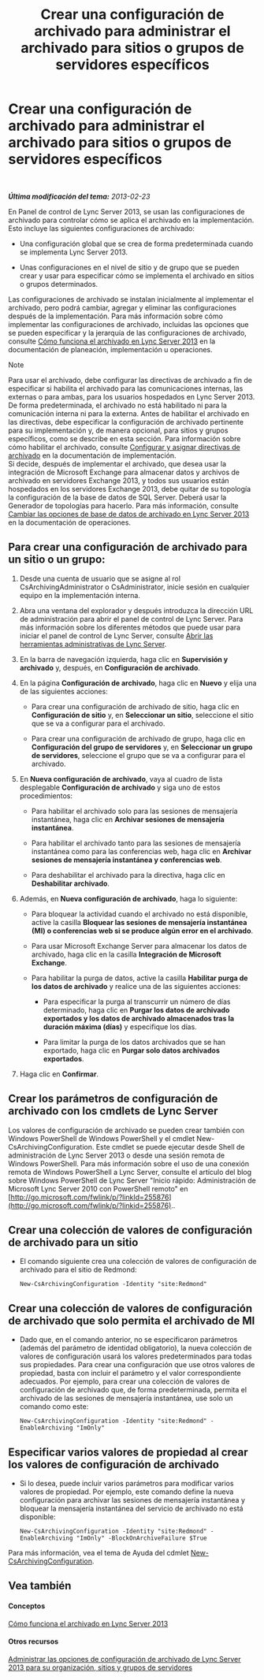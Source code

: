 ﻿---
title: Crear una configuración de archivado para administrar el archivado para sitios o grupos de servidores específicos
TOCTitle: Crear una configuración de archivado para administrar el archivado para sitios o grupos de servidores específicos
ms:assetid: c5c864a6-96c7-4bbb-ab7c-61eb1744246c
ms:mtpsurl: https://technet.microsoft.com/es-es/library/JJ205251(v=OCS.15)
ms:contentKeyID: 48276613
ms.date: 01/07/2017
mtps_version: v=OCS.15
ms.translationtype: HT
---

# Crear una configuración de archivado para administrar el archivado para sitios o grupos de servidores específicos

 

_**Última modificación del tema:** 2013-02-23_

En Panel de control de Lync Server 2013, se usan las configuraciones de archivado para controlar cómo se aplica el archivado en la implementación. Esto incluye las siguientes configuraciones de archivado:

  - Una configuración global que se crea de forma predeterminada cuando se implementa Lync Server 2013.

  - Unas configuraciones en el nivel de sitio y de grupo que se pueden crear y usar para especificar cómo se implementa el archivado en sitios o grupos determinados.

Las configuraciones de archivado se instalan inicialmente al implementar el archivado, pero podrá cambiar, agregar y eliminar las configuraciones después de la implementación. Para más información sobre cómo implementar las configuraciones de archivado, incluidas las opciones que se pueden especificar y la jerarquía de las configuraciones de archivado, consulte [Cómo funciona el archivado en Lync Server 2013](lync-server-2013-how-archiving-works.md) en la documentación de planeación, implementación u operaciones.


> [!NOTE]
> Para usar el archivado, debe configurar las directivas de archivado a fin de especificar si habilita el archivado para las comunicaciones internas, las externas o para ambas, para los usuarios hospedados en Lync Server 2013. De forma predeterminada, el archivado no está habilitado ni para la comunicación interna ni para la externa. Antes de habilitar el archivado en las directivas, debe especificar la configuración de archivado pertinente para su implementación y, de manera opcional, para sitios y grupos específicos, como se describe en esta sección. Para información sobre cómo habilitar el archivado, consulte <A href="lync-server-2013-configuring-and-assigning-archiving-policies.md">Configurar y asignar directivas de archivado</A> en la documentación de implementación.<BR>Si decide, después de implementar el archivado, que desea usar la integración de Microsoft Exchange para almacenar datos y archivos de archivado en servidores Exchange 2013, y todos sus usuarios están hospedados en los servidores Exchange 2013, debe quitar de su topología la configuración de la base de datos de SQL Server. Deberá usar la Generador de topologías para hacerlo. Para más información, consulte <A href="lync-server-2013-changing-archiving-database-options.md">Cambiar las opciones de base de datos de archivado en Lync Server 2013</A> en la documentación de operaciones.



## Para crear una configuración de archivado para un sitio o un grupo:

1.  Desde una cuenta de usuario que se asigne al rol CsArchivingAdministrator o CsAdministrator, inicie sesión en cualquier equipo en la implementación interna.

2.  Abra una ventana del explorador y después introduzca la dirección URL de administración para abrir el panel de control de Lync Server. Para más información sobre los diferentes métodos que puede usar para iniciar el panel de control de Lync Server, consulte [Abrir las herramientas administrativas de Lync Server](lync-server-2013-open-lync-server-administrative-tools.md).

3.  En la barra de navegación izquierda, haga clic en **Supervisión y archivado** y, después, en **Configuración de archivado**.

4.  En la página **Configuración de archivado**, haga clic en **Nuevo** y elija una de las siguientes acciones:
    
      - Para crear una configuración de archivado de sitio, haga clic en **Configuración de sitio** y, en **Seleccionar un sitio**, seleccione el sitio que se va a configurar para el archivado.
    
      - Para crear una configuración de archivado de grupo, haga clic en **Configuración del grupo de servidores** y, en **Seleccionar un grupo de servidores**, seleccione el grupo que se va a configurar para el archivado.

5.  En **Nueva configuración de archivado**, vaya al cuadro de lista desplegable **Configuración de archivado** y siga uno de estos procedimientos:
    
      - Para habilitar el archivado solo para las sesiones de mensajería instantánea, haga clic en **Archivar sesiones de mensajería instantánea**.
    
      - Para habilitar el archivado tanto para las sesiones de mensajería instantánea como para las conferencias web, haga clic en **Archivar sesiones de mensajería instantánea y conferencias web**.
    
      - Para deshabilitar el archivado para la directiva, haga clic en **Deshabilitar archivado**.

6.  Además, en **Nueva configuración de archivado**, haga lo siguiente:
    
      - Para bloquear la actividad cuando el archivado no está disponible, active la casilla **Bloquear las sesiones de mensajería instantánea (MI) o conferencias web si se produce algún error en el archivado**.
    
      - Para usar Microsoft Exchange Server para almacenar los datos de archivado, haga clic en la casilla **Integración de Microsoft Exchange**.
    
      - Para habilitar la purga de datos, active la casilla **Habilitar purga de los datos de archivado** y realice una de las siguientes acciones:
        
          - Para especificar la purga al transcurrir un número de días determinado, haga clic en **Purgar los datos de archivado exportados y los datos de archivado almacenados tras la duración máxima (días)** y especifique los días.
        
          - Para limitar la purga de los datos archivados que se han exportado, haga clic en **Purgar solo datos archivados exportados**.

7.  Haga clic en **Confirmar**.

## Crear los parámetros de configuración de archivado con los cmdlets de Lync Server

Los valores de configuración de archivado se pueden crear también con Windows PowerShell de Windows PowerShell y el cmdlet New-CsArchivingConfiguration. Este cmdlet se puede ejecutar desde Shell de administración de Lync Server 2013 o desde una sesión remota de Windows PowerShell. Para más información sobre el uso de una conexión remota de Windows PowerShell a Lync Server, consulte el artículo del blog sobre Windows PowerShell de Lync Server "Inicio rápido: Administración de Microsoft Lync Server 2010 con PowerShell remoto" en [http://go.microsoft.com/fwlink/p/?linkId=255876](http://go.microsoft.com/fwlink/p/?linkid=255876)..

## Crear una colección de valores de configuración de archivado para un sitio

  - El comando siguiente crea una colección de valores de configuración de archivado para el sitio de Redmond:
    
        New-CsArchivingConfiguration -Identity "site:Redmond"

## Crear una colección de valores de configuración de archivado que solo permita el archivado de MI

  - Dado que, en el comando anterior, no se especificaron parámetros (además del parámetro de identidad obligatorio), la nueva colección de valores de configuración usará los valores predeterminados para todas sus propiedades. Para crear una configuración que use otros valores de propiedad, basta con incluir el parámetro y el valor correspondiente adecuados. Por ejemplo, para crear una colección de valores de configuración de archivado que, de forma predeterminada, permita el archivado de las sesiones de mensajería instantánea, use solo un comando como este:
    
        New-CsArchivingConfiguration -Identity "site:Redmond" -EnableArchiving "ImOnly"

## Especificar varios valores de propiedad al crear los valores de configuración de archivado

  - Si lo desea, puede incluir varios parámetros para modificar varios valores de propiedad. Por ejemplo, este comando define la nueva configuración para archivar las sesiones de mensajería instantánea y bloquear la mensajería instantánea del servicio de archivado no está disponible:
    
        New-CsArchivingConfiguration -Identity "site:Redmond" -EnableArchiving "ImOnly" -BlockOnArchiveFailure $True

Para más información, vea el tema de Ayuda del cdmlet [New-CsArchivingConfiguration](new-csarchivingconfiguration.md).

## Vea también

#### Conceptos

[Cómo funciona el archivado en Lync Server 2013](lync-server-2013-how-archiving-works.md)  

#### Otros recursos

[Administrar las opciones de configuración de archivado de Lync Server 2013 para su organización, sitios y grupos de servidores](lync-server-2013-managing-archiving-configuration-options-for-your-organization-sites-and-pools.md)

